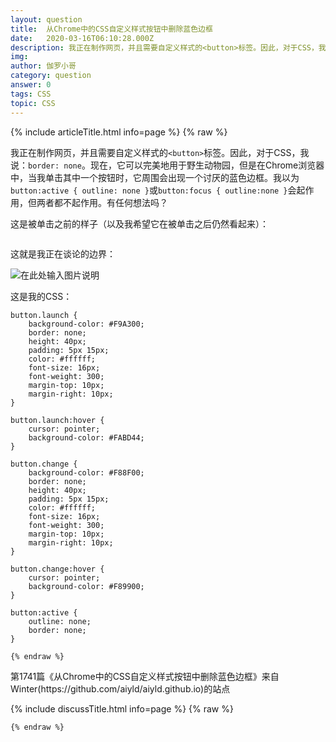 ```yaml
---
layout: question
title:  从Chrome中的CSS自定义样式按钮中删除蓝色边框
date:   2020-03-16T06:10:28.000Z
description: 我正在制作网页，并且需要自定义样式的<button>标签。因此，对于CSS，我说：border  none。现在，它可以完美地用于野生动物园，但是在Chr...
img: 
author: 伽罗小哥
category: question
answer: 0
tags: CSS
topic: CSS
---
```

<div class="article-root">
  <div class="article">
    {% include articleTitle.html info=page %}
    {% raw %}
    <div class="article-content"><p><font style="vertical-align: inherit;"><font style="vertical-align: inherit;">我正在制作网页，并且需要自定义样式的</font></font><code>&lt;button&gt;</code><font style="vertical-align: inherit;"><font style="vertical-align: inherit;">标签。</font><font style="vertical-align: inherit;">因此，对于CSS，我说：</font></font><code>border: none</code><font style="vertical-align: inherit;"><font style="vertical-align: inherit;">。</font><font style="vertical-align: inherit;">现在，它可以完美地用于野生动物园，但是在Chrome浏览器中，当我单击其中一个按钮时，它周围会出现一个讨厌的蓝色边框。</font><font style="vertical-align: inherit;">我以为</font></font><code>button:active { outline: none }</code><font style="vertical-align: inherit;"><font style="vertical-align: inherit;">或</font></font><code>button:focus { outline:none }</code><font style="vertical-align: inherit;"><font style="vertical-align: inherit;">会起作用，但两者都不起作用。</font><font style="vertical-align: inherit;">有任何想法吗？</font></font></p>

<p><font style="vertical-align: inherit;"><font style="vertical-align: inherit;">这是被单击之前的样子（以及我希望它在被单击之后仍然看起来）：</font></font></p>

<p><img src="https://www.samyoc.com//uploads/users/17937/images/thumbnails/1584338901476.png" data-src="https://www.samyoc.com//uploads/users/17937/images/1584338901476.png" alt=""></p>

<p><font style="vertical-align: inherit;"><font style="vertical-align: inherit;">这就是我正在谈论的边界：</font></font></p>

<p><img src="https://www.samyoc.com//uploads/users/17937/images/thumbnails/1584338901479.png" data-src="https://www.samyoc.com//uploads/users/17937/images/1584338901479.png" alt="在此处输入图片说明"></p>

<p><font style="vertical-align: inherit;"><font style="vertical-align: inherit;">这是我的CSS：</font></font></p>

<pre><code>button.launch {<font></font>
    background-color: #F9A300;<font></font>
    border: none;<font></font>
    height: 40px;<font></font>
    padding: 5px 15px;<font></font>
    color: #ffffff;<font></font>
    font-size: 16px;<font></font>
    font-weight: 300;<font></font>
    margin-top: 10px;<font></font>
    margin-right: 10px;<font></font>
}<font></font>
<font></font>
button.launch:hover {<font></font>
    cursor: pointer;<font></font>
    background-color: #FABD44;<font></font>
}<font></font>
<font></font>
button.change {<font></font>
    background-color: #F88F00;<font></font>
    border: none;<font></font>
    height: 40px;<font></font>
    padding: 5px 15px;<font></font>
    color: #ffffff;<font></font>
    font-size: 16px;<font></font>
    font-weight: 300;<font></font>
    margin-top: 10px;<font></font>
    margin-right: 10px;<font></font>
}<font></font>
<font></font>
button.change:hover {<font></font>
    cursor: pointer;<font></font>
    background-color: #F89900;<font></font>
}<font></font>
<font></font>
button:active {<font></font>
    outline: none;<font></font>
    border: none;<font></font>
}<font></font>
</code></pre></div>
    {% endraw %}
  </div>
  <p class="winter_mark">第1741篇《从Chrome中的CSS自定义样式按钮中删除蓝色边框》来自Winter(https://github.com/aiyld/aiyld.github.io)的站点</p>
  <div class="discuss-wrapper">
    {% include discussTitle.html info=page %}
    {% raw %}
    
    {% endraw %}
  </div>
<div>
